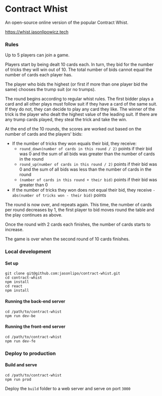 # Contract Whist
An open-source online version of the popular Contract Whist.

https://whist.jasonlipowicz.tech

### Rules

Up to 5 players can join a game.

Players start by being dealt 10 cards each. In turn, they bid for the number of tricks they will win out of 10. The total number of bids cannot equal the number of cards each player has.

The player who bids the highest (or first if more than one player bid the same) chooses the trump suit (or no trumps).

The round begins according to regular whist rules. The first bidder plays a card and all other plays must follow suit if they have a card of the same suit. If they do not, they can decide to play any card they like. The winner of the trick is the player who dealt the highest value of the leading suit. If there are any trump cards played, they steal the trick and take the win.

At the end of the 10 rounds, the scores are worked out based on the number of cards and the players' bids:
- If the number of tricks they won equals their bid, they receive:
  - `round_down(number of cards in this round / 2)` points if their bid was 0 and the sum of all bids was greater than the number of cards in the round
  - `round_up(number of cards in this round / 2)` points if their bid was 0 and the sum of all bids was less than the number of cards in the round
  - `(number of cards in this round + their bid)` points if their bid was greater than 0
- If the number of tricks they won does not equal their bid, they receive `- abs(number of tricks won - their bid)` points

The round is now over, and repeats again. This time, the number of cards per round decreases by 1, the first player to bid moves round the table and the play continues as above.

Once the round with 2 cards each finishes, the number of cards starts to increase.

The game is over when the second round of 10 cards finishes.

### Local development
#### Set up
```
git clone git@github.com:jasonlipo/contract-whist.git
cd contract-whist
npm install
cd react
npm install
```

#### Running the back-end server
```
cd /path/to/contract-whist
npm run dev-be
```

#### Running the front-end server
```
cd /path/to/contract-whist
npm run dev-fe
```

### Deploy to production
#### Build and serve
```
cd /path/to/contract-whist
npm run prod
```

Deploy the `build` folder to a web server and serve on port `3000`
